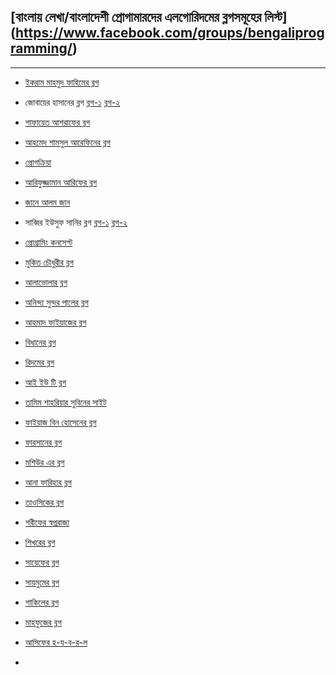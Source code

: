 ﻿[বাংলায় লেখা/বাংলাদেশী প্রোগামারদের এলগোরিদমের ব্লগসমূহের লিস্ট] (https://www.facebook.com/groups/bengaliprogramming/)
--------------------------------------------------------------


----------

 - [ইকরাম মাহমুদ ফাহিমের ব্লগ](https://sites.google.com/site/smilitude/)
 - জোবায়ের হাসানের ব্লগ [ব্লগ-১](http://zobayer.blogspot.com/) [ব্লগ-২](http://zobayer2009.wordpress.com/)
 - [শাফায়েত আশরাফের ব্লগ](http://www.shafaetsplanet.com/planetcoding/)
 - [আহমেদ শামসুল আরেফিনের ব্লগ](http://www.acmsolver.org/bangla/)
 - [প্রোগক্রিয়া](http://www.progkriya.org/)
 - [আরিফুজ্জামান আরিফের ব্লগ](http://isolvedaproblem.blogspot.com/)
 - [জানে আলম জান](http://lightoj.com/article_showcategory.php) 
 - সাব্বির ইউসুফ সানির ব্লগ [ব্লগ-১](http://one-problem-a-day.blogspot.com/) [ব্লগ-২](http://recurringblunders.blogspot.com/) 
 - [প্রোগ্রামিং কনসেপ্ট](https://sites.google.com/site/programinggconcept/)
 - [মুকিত চৌধুরীর ব্লগ](http://mukitmkbs.wordpress.com/) 
 - [আলাভোলার ব্লগ](http://ami-alavola.rhcloud.com) 
 - [অনিন্দ্য সুন্দর পালের ব্লগ](http://binaryrongo.wordpress.com/) 
 - [আহমাদ ফাইয়াজের ব্লগ](http://blog.faiyaz.info) 
 - [বিধানের ব্লগ](http://bidhanr.wordpress.com/)
 - [রিদমের ব্লগ](https://sites.google.com/site/erorown/)
 - [আই ইউ টি ব্লগ](http://doinik-iut.com/archives/23106)
 - [তামিম শাহরিয়ার সুবিনের সাইট](http://cpbook.subeen.com/) 
 - [ফাইয়াজ বিন হোসেনের ব্লগ](http://faiazerblog.blogspot.com/)
 - [ফারসানের ব্লগ](http://potasiyam.com/farsan/)
 - [মশিউর এর ব্লগ](http://problem-solving-notes.blogspot.com/)
 - [আনা ফারিহার ব্লগ](http://chorui12.blogspot.com/)
 - [তাওসিকের ব্লগ](http://tausiq.wordpress.com/)
 - [শরীফের স্বপ্নরাজ্য](http://www.techsharif.com/)
 - [শিখরের ব্লগ](http://shikhorroy.wordpress.com/)
 - [সায়েফের ব্লগ](http://sketchingdream.wordpress.com/)
 - [সায়মুমের ব্লগ](http://saimoomsafayet.wordpress.com/)
 - [শাকিলের ব্লগ](http://shakilcompetitiveprogramming.blogspot.com/)
 - [মাহফুজের ব্লগ](http://www.mahfuzsust.info/)
 - [আসিফের হ-য-ব-র-ল](http://www.abuasifkhan.me/)

 - 

